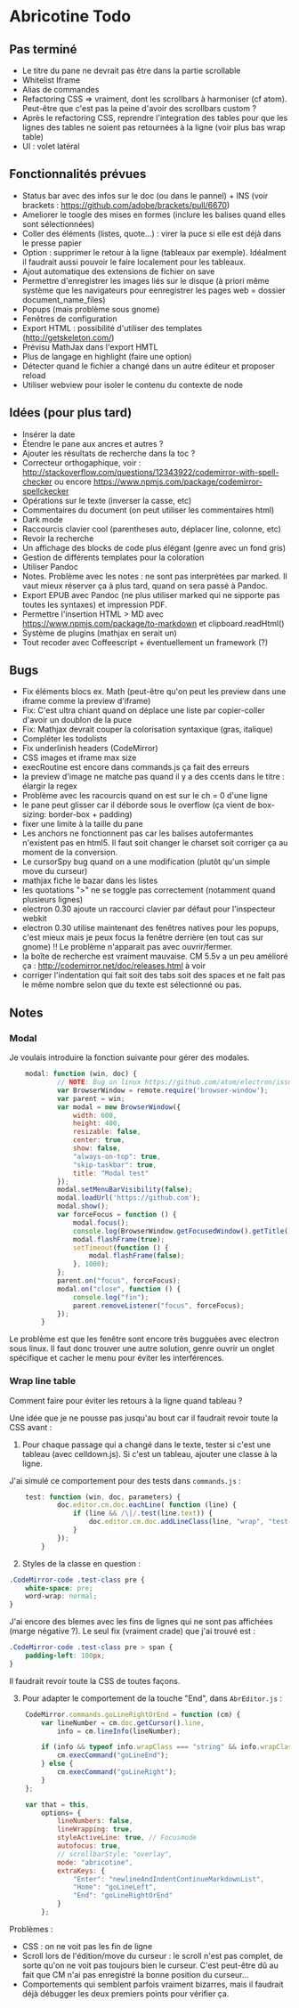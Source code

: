# Abricotine Todo

## Pas terminé

* Le titre du pane ne devrait pas être dans la partie scrollable
* Whitelist Iframe
* Alias de commandes
* Refactoring CSS => vraiment, dont les scrollbars à harmoniser (cf atom). Peut-être que c'est pas la peine d'avoir des scrollbars custom ?
* Après le refactoring CSS, reprendre l'integration des tables pour que les lignes des tables ne soient pas retournées à la ligne (voir plus bas wrap table)
* UI : volet latéral

## Fonctionnalités prévues

* Status bar avec des infos sur le doc (ou dans le pannel) + INS (voir brackets : https://github.com/adobe/brackets/pull/6670)
* Ameliorer le toogle des mises en formes (inclure les balises quand elles sont sélectionnées)
* Coller des éléments (listes, quote...) : virer la puce si elle est déjà dans le presse papier
* Option : supprimer le retour à la ligne (tableaux par exemple). Idéalment il faudrait aussi pouvoir le faire localement pour les tableaux.
* Ajout automatique des extensions de fichier on save
* Permettre d'enregistrer les images liés sur le disque (à priori même système que les navigateurs pour eenregistrer les pages web = dossier document_name_files)
* Popups (mais problème sous gnome)
* Fenêtres de configuration
* Export HTML : possibilité d'utiliser des templates (http://getskeleton.com/)
* Prévisu MathJax dans l'export HMTL
* Plus de langage en highlight (faire une option)
* Détecter quand le fichier a changé dans un autre éditeur et proposer reload
* Utiliser webview pour isoler le contenu du contexte de node

## Idées (pour plus tard)

* Insérer la date
* Étendre le pane aux ancres et autres ?
* Ajouter les résultats de recherche dans la toc ?
* Correcteur orthogaphique, voir : http://stackoverflow.com/questions/12343922/codemirror-with-spell-checker ou encore https://www.npmjs.com/package/codemirror-spellckecker
* Opérations sur le texte (inverser la casse, etc)
* Commentaires du document (on peut utiliser les commentaires html)
* Dark mode
* Raccourcis clavier cool (parentheses auto, déplacer line, colonne, etc)
* Revoir la recherche
* Un affichage des blocks de code plus élégant (genre avec un fond gris)
* Gestion de différents templates pour la coloration
* Utiliser Pandoc
* Notes. Problème avec les notes : ne sont pas interprétées par marked. Il vaut mieux réserver ça à plus tard, quand on sera passé à Pandoc.
* Export EPUB avec Pandoc (ne plus utiliser marked qui ne sipporte pas toutes les syntaxes) et impression PDF.
* Permettre l'insertion HTML > MD avec https://www.npmjs.com/package/to-markdown et clipboard.readHtml()
* Système de plugins (mathjax en serait un)
* Tout recoder avec Coffeescript + éventuellement un framework (?)

## Bugs

* Fix éléments blocs ex. Math (peut-être qu'on peut les preview dans une iframe comme la preview d'iframe)
* Fix: C'est ultra chiant quand on déplace une liste par copier-coller d'avoir un doublon de la puce
* Fix: Mathjax devrait couper la colorisation syntaxique (gras, italique)
* Compléter les todolists
* Fix underlinish headers (CodeMirror)
* CSS images et iframe max size
* execRoutine est encore dans commands.js ça fait des erreurs
* la preview d'image ne matche pas quand il y a des ccents dans le titre : élargir la regex
* Problème avec les racourcis quand on est sur le ch = 0 d'une ligne
* le pane peut glisser car il déborde sous le overflow (ça vient de box-sizing: border-box + padding)
* fixer une limite à la taille du pane
* Les anchors ne fonctionnent pas car les balises autofermantes n'existent pas en html5. Il faut soit changer le charset soit corriger ça au moment de la conversion.
* Le cursorSpy bug quand on a une modification (plutôt qu'un simple move du curseur)
* mathjax fiche le bazar dans les listes
* les quotations ">" ne se toggle pas correctement (notamment quand plusieurs lignes)
* electron 0.30 ajoute un raccourci clavier par défaut pour l'inspecteur webkit
* electron 0.30 utilise maintenant des fenêtres natives pour les popups, c'est mieux mais je peux focus la fenêtre derrière (en tout cas sur gnome) !! Le problème n'apparait pas avec ouvrir/fermer.
* la boîte de recherche est vraiment mauvaise. CM 5.5v a un peu amélioré ça : http://codemirror.net/doc/releases.html à voir
* corriger l'indentation qui fait soit des tabs soit des spaces et ne fait pas le même nombre selon que du texte est sélectionné ou pas.

## Notes

### Modal

Je voulais introduire la fonction suivante pour gérer des modales.

```javascript
	modal: function (win, doc) {
            // NOTE: Bug on linux https://github.com/atom/electron/issues/953
            var BrowserWindow = remote.require('browser-window');
            var parent = win;
            var modal = new BrowserWindow({
                width: 600,
                height: 400,
                resizable: false,
                center: true,
                show: false,
                "always-on-top": true,
                "skip-taskbar": true,
                title: "Modal test"
            });
            modal.setMenuBarVisibility(false);
            modal.loadUrl('https://github.com');
            modal.show();
            var forceFocus = function () {
                modal.focus();
                console.log(BrowserWindow.getFocusedWindow().getTitle());
                modal.flashFrame(true);
                setTimeout(function () {
                    modal.flashFrame(false);
                }, 1000);
            };
            parent.on("focus", forceFocus);
            modal.on("close", function () {
                console.log("fin");
                parent.removeListener("focus", forceFocus);
            });
        }
```

Le problème est que les fenêtre sont encore très bugguées avec electron sous linux. Il faut donc trouver une autre solution, genre ouvrir un onglet spécifique et cacher le menu pour éviter les interférences.

### Wrap line table

Comment faire pour éviter les retours à la ligne quand tableau ?

Une idée que je ne pousse pas jusqu'au bout car il faudrait revoir toute la CSS avant :

1) Pour chaque passage qui a changé dans le texte, tester si c'est une tableau (avec celldown.js). Si c'est un tableau, ajouter une classe à la ligne.

J'ai simulé ce comportement pour des tests dans `commands.js` :

```javascript
	test: function (win, doc, parameters) {
            doc.editor.cm.doc.eachLine( function (line) {
                if (line && /\|/.test(line.text)) {
                    doc.editor.cm.doc.addLineClass(line, "wrap", "test-class");
                }
            });
        }
```

2) Styles de la classe en question :

```css
.CodeMirror-code .test-class pre {
    white-space: pre;
    word-wrap: normal;
}
```

J'ai encore des blemes avec les fins de lignes qui ne sont pas affichées (marge négative ?). Le seul fix (vraiment crade) que j'ai trouvé est :

```css
.CodeMirror-code .test-class pre > span {
    padding-left: 100px;
}
```

Il faudrait revoir toute la CSS de toutes façons.

3) Pour adapter le comportement de la touche "End", dans `AbrEditor.js` :

```javascript
    CodeMirror.commands.goLineRightOrEnd = function (cm) {
        var lineNumber = cm.doc.getCursor().line,
            info = cm.lineInfo(lineNumber);

        if (info && typeof info.wrapClass === "string" && info.wrapClass.indexOf('test-class') !== -1) {
            cm.execCommand("goLineEnd");
        } else {
            cm.execCommand("goLineRight");
        }
    };

    var that = this,
        options= {
            lineNumbers: false,
            lineWrapping: true,
            styleActiveLine: true, // Focusmode
            autofocus: true,
            // scrollbarStyle: "overlay",
            mode: "abricotine",
            extraKeys: {
                "Enter": "newlineAndIndentContinueMarkdownList",
                "Home": "goLineLeft",
                "End": "goLineRightOrEnd"
            }
        };
```

Problèmes :

* CSS : on ne voit pas les fin de ligne
* Scroll lors de l'édition/move du curseur : le scroll n'est pas complet, de sorte qu'on ne voit pas toujours bien le curseur. C'est peut-être dû au fait que CM n'ai pas enregistré la bonne position du curseur...
* Comportements qui semblent parfois vraiment bizarres, mais il faudrait déjà débugger les deux premiers points pour vérifier ça.
